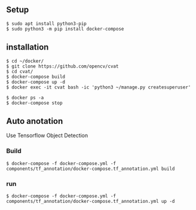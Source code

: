 ## Setup

```
$ sudo apt install python3-pip
$ sudo python3 -m pip install docker-compose
```

## installation

```
$ cd ~/docker/
$ git clone https://github.com/opencv/cvat
$ cd cvat/
$ docker-compose build
$ docker-compose up -d
$ docker exec -it cvat bash -ic 'python3 ~/manage.py createsuperuser'

$ docker ps -a
$ docker-compose stop
```

## Auto anotation
Use Tensorflow Object Detection

### Build

```
$ docker-compose -f docker-compose.yml -f components/tf_annotation/docker-compose.tf_annotation.yml build
```

### run

```
$ docker-compose -f docker-compose.yml -f components/tf_annotation/docker-compose.tf_annotation.yml up -d
```
